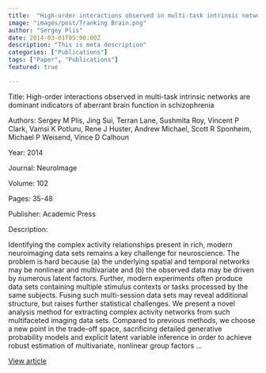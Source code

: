 ```yaml
---
title:  "High-order interactions observed in multi-task intrinsic networks are dominant indicators of aberrant brain function in schizophrenia"
image: "images/post/Tranking Brain.png"
author: "Sergey Plis"
date: 2014-03-01T05:00:00Z
description: "This is meta description"
categories: ["Publications"]
tags: ["Paper", "Publications"]
featured: true

---
```

Title: High-order interactions observed in multi-task intrinsic networks are dominant indicators of aberrant brain function in schizophrenia
  
Authors: Sergey M Plis, Jing Sui, Terran Lane, Sushmita Roy, Vincent P Clark, Vamsi K Potluru, Rene J Huster, Andrew Michael, Scott R Sponheim, Michael P Weisend, Vince D Calhoun
  
Year: 2014
  
Journal: NeuroImage
  
Volume: 102
  
Pages: 35-48
  
Publisher: Academic Press
  
Description:
  
Identifying the complex activity relationships present in rich, modern neuroimaging data sets remains a key challenge for neuroscience. The problem is hard because (a) the underlying spatial and temporal networks may be nonlinear and multivariate and (b) the observed data may be driven by numerous latent factors. Further, modern experiments often produce data sets containing multiple stimulus contexts or tasks processed by the same subjects. Fusing such multi-session data sets may reveal additional structure, but raises further statistical challenges. We present a novel analysis method for extracting complex activity networks from such multifaceted imaging data sets. Compared to previous methods, we choose a new point in the trade-off space, sacrificing detailed generative probability models and explicit latent variable inference in order to achieve robust estimation of multivariate, nonlinear group factors …

  
[View article](https://www.sciencedirect.com/science/article/pii/S1053811913007970)  
